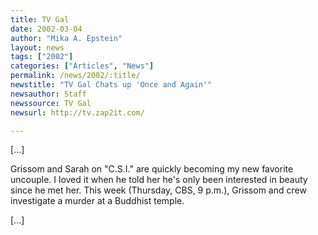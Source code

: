 ```yaml
---
title: TV Gal
date: 2002-03-04
author: "Mika A. Epstein"
layout: news
tags: ["2002"]
categories: ["Articles", "News"]
permalink: /news/2002/:title/
newstitle: "TV Gal Chats up 'Once and Again'"
newsauthor: Staff  
newssource: TV Gal  
newsurl: http://tv.zap2it.com/  

---
```


[...]

Grissom and Sarah on "C.S.I." are quickly becoming my new favorite uncouple. I loved it when he told her he's only been interested in beauty since he met her. This week (Thursday, CBS, 9 p.m.), Grissom and crew investigate a murder at a Buddhist temple.

[...]


